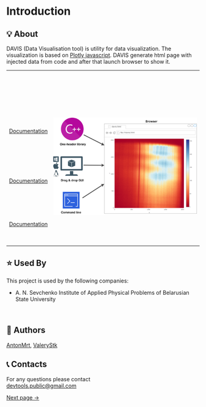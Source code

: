 # Introduction

## 💡 About
DAVIS (Data Visualisation tool) is utility for data visualization. The visualization is based on [Plotly javascript](https://plotly.com/). DAVIS generate html page with injected data from code and after that launch browser to show it.

<style>
td, th {
   border: none!important;
}
</style>

<table>
<tbody>
<tr style="height: 68px;">
<td style="width: 15%; height: 68px; text-align: right;  vertical-align: top;">
<p><br /><br /><br /><br /><br /><br /><br /></p>
<p><a href="/matrix-data-visualization-DAVIS/#/c++_intro.md">Documentation</a></p>
<p><br /><br /><br /><br /><br /></p>
<p><a href="/matrix-data-visualization-DAVIS/#/gui_intro.md">Documentation</a></p>
<p><br /><br /><br /><br /></p>
<p><a href="/matrix-data-visualization-DAVIS/#/cmd_intro.md">Documentation</a></p>
<p><br /></p>
</td>
<td style="width: 85%; height: 177px;">
<p>&nbsp;</p>
<h1 style="color: #5e9ca0;"><img src="_media//DAVIS-components.png" width="720"></h1>
</td>
</tr>
</tbody>
</table>
                                        




## ⭐ Used By
This project is used by the following companies:
- A. N. Sevchenko  Institute  of  Applied  Physical Problems of Belarusian State University
<br>

## 🐝 Authors
[AntonMrt](https://www.github.com/AntonMrt), [ValeryStk](https://www.github.com/ValeryStk)


## 📞 Contacts
For any questions please contact<br>
devtools.public@gmail.com

[Next page →](/c++_intro.md)